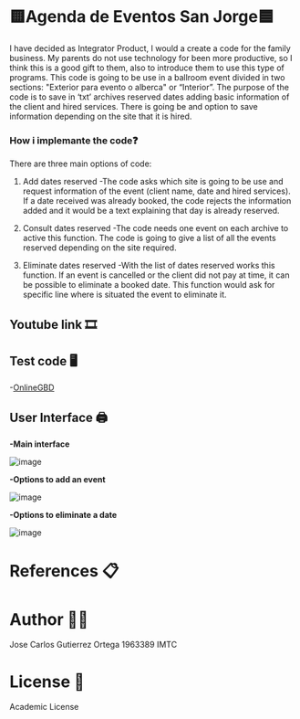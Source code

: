#  🟨Agenda de Eventos San Jorge🟦



I have decided as Integrator Product, I would a create a code for the family business. My parents do not use technology for been more productive, so I think this is a good gift to them, also to introduce them to use this type of programs. This code is going to be use in a ballroom event divided in two sections: "Exterior para evento o alberca" or “Interior”. The purpose of the code is to save in ‘txt’ archives reserved dates adding basic information of the client and hired services.  There is going be and option to save information depending on the site that it is hired. 



### How i implemante the code❓
   There are three main options of code:
 
1. Add dates reserved
     -The code asks which site is going to be use and request information of the event (client name, date and hired services). If a date received was already booked, the code rejects the information added and it would be a text explaining that day is already reserved.

2. Consult dates reserved
     -The code needs one event on each archive to active this function. The code is going to give a list of all the events reserved depending on the site required.

3. Eliminate dates reserved
     -With the list of dates reserved works this function. If an event is cancelled or the client did not pay at time, it can be possible to eliminate a booked date. This function would ask for specific line where is situated the event to eliminate it. 

## Youtube link :film_strip:

## Test code 🖥️
 -[OnlineGBD](https://onlinegdb.com/TGaqJMNMX)

## User Interface  🖨️

**-Main interface**

![image](https://user-images.githubusercontent.com/78566347/118746052-18871380-b81d-11eb-927b-207d51f4f18d.png)


**-Options to add an event**


  ![image](https://user-images.githubusercontent.com/78566347/118746187-5be18200-b81d-11eb-878b-cb3a27c99171.png)
  
  
  
**-Options to eliminate a date**


  ![image](https://user-images.githubusercontent.com/78566347/118746234-74ea3300-b81d-11eb-8f2f-afa7737c37a1.png)



  
  # References 📋
  
  # Author 🙍‍♂️
  
  Jose Carlos Gutierrez Ortega 1963389 IMTC
  
  # License :receipt: 
  
  Academic License
